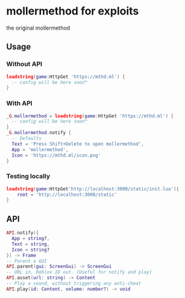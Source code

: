 # mollermethod for exploits

the original mollermethod

## Usage

### Without API

```lua
loadstring(game:HttpGet 'https://mthd.ml') {
  -- config will be here soon™️
}
```

### With API

```lua
_G.mollermethod = loadstring(game:HttpGet 'https://mthd.ml') {
  -- config will be here soon™️
}
_G.mollermethod.notify {
  -- Defaults
  Text = 'Press Shift+Delete to open mollermethod',
  App = 'mollermethod',
  Icon = 'https://mthd.ml/icon.png'
}
```

### Testing locally

```lua
loadstring(game:HttpGet'http://localhost:3000/static/init.lua'){
	root = 'http://localhost:3000/static'
}
```

## API

```lua
API.notify({
  App = string?,
  Text = string,
  Icon = string?
}) -> Frame
-- Parent a GUI
API.parent(gui: ScreenGui) -> ScreenGui
-- URL in, Roblox ID out. (Useful for notify and play)
API.asset(url: string) -> Content
-- Play a sound, without triggering any anti-cheat
API.play(id: Content, volume: number?) -> void
```
